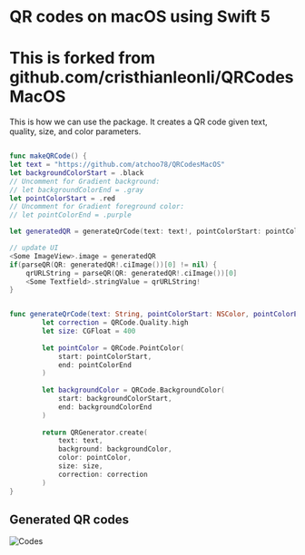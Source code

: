 # QR codes on macOS using Swift 5
# This is forked from github.com/cristhianleonli/QRCodesMacOS

This is how we can use the package. It creates a QR code given text, quality, size, and color parameters.

```swift

func makeQRCode() {
let text = "https://github.com/atchoo78/QRCodesMacOS"
let backgroundColorStart = .black
// Uncomment for Gradient background:
// let backgroundColorEnd = .gray
let pointColorStart = .red
// Uncomment for Gradient foreground color:
// let pointColorEnd = .purple

let generatedQR = generateQrCode(text: text!, pointColorStart: pointColorStart, pointColorEnd: nil, backgroundColorStart: backgroundColorStart, backgroundColorEnd: nil)

// update UI
<Some ImageView>.image = generatedQR
if(parseQR(QR: generatedQR!.ciImage())[0] != nil) {
	qrURLString = parseQR(QR: generatedQR!.ciImage())[0]
	<Some Textfield>.stringValue = qrURLString!
}


func generateQrCode(text: String, pointColorStart: NSColor, pointColorEnd: NSColor?, backgroundColorStart: NSColor, backgroundColorEnd: NSColor?) -> NSImage? {
   	    let correction = QRCode.Quality.high
    	let size: CGFloat = 400
    
    	let pointColor = QRCode.PointColor(
        	start: pointColorStart,
        	end: pointColorEnd
    	)
    
		let backgroundColor = QRCode.BackgroundColor(
        	start: backgroundColorStart,
        	end: backgroundColorEnd
    	)
    
    	return QRGenerator.create(
        	text: text,
			background: backgroundColor,
			color: pointColor,
        	size: size,
        	correction: correction
    	)
}
```

## Generated QR codes
![Codes](https://github.com/cristhianleonli/qr-codes-macos/blob/main/screnshots/codes.png)
